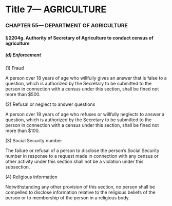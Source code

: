 
# Title 7— AGRICULTURE
### CHAPTER 55— DEPARTMENT OF AGRICULTURE
#### § 2204g. Authority of Secretary of Agriculture to conduct census of agriculture
##### (d) Enforcement

(1) Fraud

A person over 18 years of age who willfully gives an answer that is false to a question, which is authorized by the Secretary to be submitted to the person in connection with a census under this section, shall be fined not more than $500.

(2) Refusal or neglect to answer questions

A person over 18 years of age who refuses or willfully neglects to answer a question, which is authorized by the Secretary to be submitted to the person in connection with a census under this section, shall be fined not more than $100.

(3) Social Security number

The failure or refusal of a person to disclose the person’s Social Security number in response to a request made in connection with any census or other activity under this section shall not be a violation under this subsection.

(4) Religious information

Notwithstanding any other provision of this section, no person shall be compelled to disclose information relative to the religious beliefs of the person or to membership of the person in a religious body.
